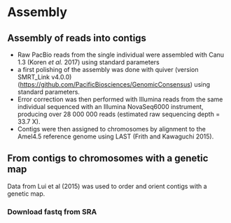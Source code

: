 # Assembly

## Assembly of reads into contigs

* Raw PacBio reads from the single individual were assembled with Canu 1.3 (Koren *et al.* 2017) using standard parameters
* a first polishing of the assembly was done with quiver (version SMRT_Link v4.0.0) (https://github.com/PacificBiosciences/GenomicConsensus) using standard parameters.
* Error correction was then performed with Illumina reads from the same individual sequenced with an Illumina NovaSeq6000 instrument, producing over 28 000 000 reads (estimated raw sequencing depth = 33.7 X). 
* Contigs were then assigned to chromosomes by alignment to the Amel4.5 reference genome using LAST (Frith and Kawaguchi 2015).

## From contigs to chromosomes with a genetic map

Data from Lui et al (2015) was used to order and orient contigs with a genetic map.

### Download fastq from SRA



